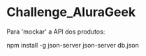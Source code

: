 # Challenge_AluraGeek

Para 'mockar' a API dos produtos:


npm install -g json-server
json-server db.json
